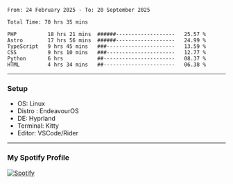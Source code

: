 <!--START_SECTION:waka-->

```plain
From: 24 February 2025 - To: 20 September 2025

Total Time: 70 hrs 35 mins

PHP          18 hrs 21 mins  ######-------------------   25.57 %
Astro        17 hrs 56 mins  ######-------------------   24.99 %
TypeScript   9 hrs 45 mins   ###----------------------   13.59 %
CSS          9 hrs 10 mins   ###----------------------   12.77 %
Python       6 hrs           ##-----------------------   08.37 %
HTML         4 hrs 34 mins   ##-----------------------   06.38 %
```

<!--END_SECTION:waka-->
---
### Setup
- OS: Linux
- Distro : EndeavourOS
- DE: Hyprland
- Terminal: Kitty
- Editor: VSCode/Rider
---

### My Spotify Profile
[![Spotify](https://img.shields.io/badge/Spotify-1DB954?style=for-the-badge&logo=spotify&logoColor=white)](https://open.spotify.com/user/iadb62ajtu2zdl2ojyme46ncu)
